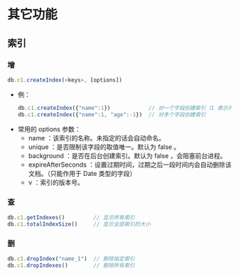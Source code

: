 # 其它功能

## 索引

### 增

```js
db.c1.createIndex(<keys>, [options])
```
- 例：
  ```js
  db.c1.createIndex({"name":1})            // 对一个字段创建索引（1 表示升序，-1 表示降序）
  db.c1.createIndex({"name":1, "age":-1})  // 对多个字段创建索引
  ```
- 常用的 options 参数：
  - name ：该索引的名称。未指定的话会自动命名。
  - unique ：是否限制该字段的取值唯一。默认为 false 。
  - background ：是否在后台创建索引。默认为 false ，会阻塞前台进程。
  - expireAfterSeconds ：设置过期时间，过期之后一段时间内会自动删除该文档。（只能作用于 Date 类型的字段）
  - v ：索引的版本号。

### 查

```js
db.c1.getIndexes()         // 显示所有索引
db.c1.totalIndexSize()     // 显示全部索引的大小
```

### 删

```js
db.c1.dropIndex("name_1")  // 删除指定索引
db.c1.dropIndexes()        // 删除所有索引
```
